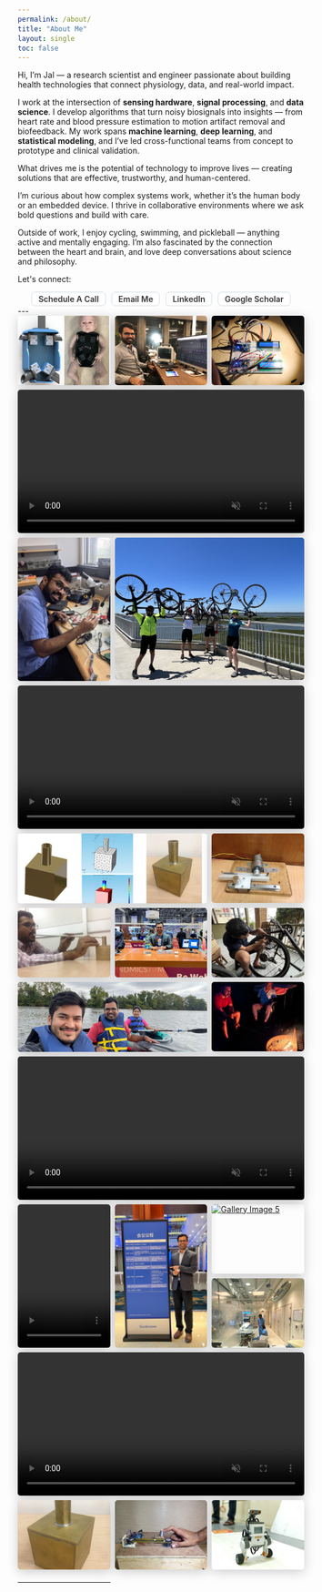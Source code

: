 ```yaml
---
permalink: /about/
title: "About Me"
layout: single
toc: false
---
```


Hi, I’m Jal — a research scientist and engineer passionate about building health technologies that connect physiology, data, and real-world impact.

I work at the intersection of <b>sensing hardware</b>, <b>signal processing</b>, and <b>data science</b>. I develop algorithms that turn noisy biosignals into insights — from heart rate and blood pressure estimation to motion artifact removal and biofeedback. My work spans <b>machine learning</b>, <b>deep learning</b>, and <b>statistical modeling</b>, and I’ve led cross-functional teams from concept to prototype and clinical validation.

What drives me is the potential of technology to improve lives — creating solutions that are effective, trustworthy, and human-centered.

I’m curious about how complex systems work, whether it’s the human body or an embedded device. I thrive in collaborative environments where we ask bold questions and build with care.

Outside of work, I enjoy cycling, swimming, and pickleball — anything active and mentally engaging. I’m also fascinated by the connection between the heart and brain, and love deep conversations about science and philosophy.

Let's connect:
<div class="about-me-links">
      <a href="https://calendly.com/jalpanchal1" class="tag">Schedule a Call</a>
      <a href="mailto:jalpanchal1+contact@gmail.com?subject=Hello!" class="tag">Email Me</a>
      <a href="https://www.linkedin.com/in/jalpanchal/" class="tag">LinkedIn</a>
      <a href="https://scholar.google.com/citations?user=VUb6FrQAAAAJ&hl=en" class="tag">Google Scholar</a>
</div>
---


<div class="gallery-container">
  
  <div class="gallery-item w-1">
  <a href="/assets/images/projects/upenn_infantsim_cad.png" class="popup">
    <img src="/assets/images/projects/upenn_infantsim_cad.png" alt="Gallery Image 2">
  </a>
  </div>

  <div class="gallery-item w-1">
  <a href="/assets/images/jal_ecg_mm.jpg" class="popup">
    <img src="/assets/images/jal_ecg_mm.jpg" alt="Gallery Image 3">
  </a>
  </div>

  <div class="gallery-item w-1">
  <a href="/assets/images/projects/upenn_cis541_pacemaker_circuit.jpg" class="popup">
    <img src="/assets/images/projects/upenn_cis541_pacemaker_circuit.jpg" alt="Gallery Image 3">
  </a>
  </div>


  
   <div class="gallery-item w-3">
    <video controls autoplay loop muted>
      <source src="/assets/videos/upenn_infantsim_openpose.mp4" type="video/mp4">
      Your browser does not support the video tag.
    </video>
  </div>


  <div class="gallery-item r-2">
  <a href="/assets/images/jal_soldering.jpg" class="popup">
    <img src="/assets/images/jal_soldering.jpg" alt="Gallery Image 4">
  </a>
  </div>

  <div class="gallery-item rw-2">
  <a href="/assets/images/jal_cycle_atlanticcity.jpeg" class="popup">
    <img src="/assets/images/jal_cycle_atlanticcity.jpeg" alt="Gallery Image 4">
  </a>
  </div>


  <div class="gallery-item w-3">
  <video controls autoplay loop muted>
    <source src="/assets/videos/ppg_cleaning.mp4" type="video/mp4">
    Your browser does not support the video tag.
  </video>
  </div>



<div class="gallery-item w-2">
  <a href="/assets/images/projects/iitk_helmholtzresonator_process.jpg" class="popup">
      <img src="/assets/images/projects/iitk_helmholtzresonator_process.jpg" alt="Gallery Image 1">
  </a>
  </div>

  <div class="gallery-item w-1">
  <a href="/assets/images/projects/iitm_friction_measurement_capstan_setup.JPG" class="popup">
      <img src="/assets/images/projects/iitm_friction_measurement_capstan_setup.JPG" alt="Gallery Image 1">
  </a>
</div> 


  <div class="gallery-item w-1">
  <a href="/assets/images/projects/iitk_jal_helmholtsresonator_exp.JPG" class="popup">
    <img src="/assets/images/projects/iitk_jal_helmholtsresonator_exp.JPG" alt="Gallery Image 3">
  </a>
  </div>

  <div class="gallery-item w-1">
  <a href="/assets/images/jal_ces2025_booth.jpg" class="popup">
    <img src="/assets/images/jal_ces2025_booth.jpg" alt="Gallery Image 5">
  </a>
  </div>

  <div class="gallery-item w-1">
  <a href="/assets/images/jal_cycle_fix.jpeg" class="popup">
    <img src="/assets/images/jal_cycle_fix.jpeg" alt="Gallery Image 5">
  </a>
  </div>



  <div class="gallery-item w-2">
  <a href="/assets/images/jal_frinds_kayak.jpg" class="popup">
    <img src="/assets/images/jal_frinds_kayak.jpg" alt="Gallery Image 5">
  </a>
  </div>

  <div class="gallery-item w-1">
  <a href="/assets/images/jal_campfire.jpg" class="popup">
    <img src="/assets/images/jal_campfire.jpg" alt="Gallery Image 5">
  </a>
  </div>
  

<div class="gallery-item w-3">
    <video controls autoplay loop muted>
      <source src="/assets/videos/modelicon_bmsce_lego_video.mp4" type="video/mp4">
      Your browser does not support the video tag.
    </video>
  </div>



  <div class="gallery-item r-2">
    <video controls autoplay loop muted>
      <source src="/assets/videos/ces2025_pose.mp4" type="video/mp4">
      Your browser does not support the video tag.
    </video>
  </div>

   <div class="gallery-item r-2">
   <a href="/assets/images/jal_qualcomm_standee.jpg" class="popup">
    <img src="/assets/images/jal_qualcomm_standee.jpg" alt="Gallery Image 5">
  </a>
  </div>

  <div class="gallery-item w-1">
  <a href="/assets/images/jal_cycle_nahant.jpeg" class="popup">
    <img src="/assets/images/jal_cycle_nahant.jpeg" alt="Gallery Image 5">
  </a>
  </div>

  <div class="gallery-item w-1">
  <a href="/assets/images/jal_mocktrial02_jan6.jpeg" class="popup">
    <img src="/assets/images/jal_mocktrial02_jan6.jpeg" alt="Gallery Image 5">
  </a>
  </div>



  <div class="gallery-item w-3">
    <video controls autoplay loop muted>
      <source src="/assets/videos/iitk_phmr_labview.mp4" type="video/mp4">
      Your browser does not support the video tag.
    </video>
  </div>



  
  <div class="gallery-item w-1">
  <a href="/assets/images/projects/iitk_helmholtzresonator.JPG" class="popup">
    <img src="/assets/images/projects/iitk_helmholtzresonator.JPG" alt="Gallery Image 3">
  </a>
  </div>

<div class="gallery-item w-1">
  <a href="/assets/images/projects/iitm_friction_measurement_alpha.JPG" class="popup">
    <img src="/assets/images/projects/iitm_friction_measurement_alpha.JPG" alt="Gallery Image 4">
  </a>
  </div>
  
  <div class="gallery-item w-1">
    <a href="/assets/images/projects/modelicon_legobot.jpg" class="popup">
    <img src="/assets/images/projects/modelicon_legobot.jpg" alt="Setup Alpha" />
  </a>
  </div>


---


<style>
.gallery-container {
  display: grid;
  grid-template-columns: repeat(3, 1fr);
  gap: 0.5rem;
  max-width: 100%;
}
.gallery-item {
  position: relative;
  overflow: visible;
}

.gallery-item img, .gallery-item video {
  width: 100%;
  border-radius: 5px;
  box-shadow: 0 4px 20px rgba(0,0,0,0.2);
  display: block;
  pointer-events: auto; /* ensure image/video accepts pointer events */
}

.gallery-item img,
.gallery-item video {
  transition: transform 0.3s ease, opacity 0.3s ease;
}

.gallery-item:hover img{
  cursor: zoom-in;
  aspect-ratio: auto  !important;
  position: absolute  !important;
  width: auto  !important;
  height: auto  !important;
  max-width: 500px  !important;
  max-height: none  !important;
  object-fit: contain  !important;
  transform: scale(1.1);
  z-index: 100;
  background: white;
  box-shadow: 0 8px 30px rgba(0, 0, 0, 0.3);

}
.gallery-item:hover video {
  cursor: zoom-in;
  aspect-ratio: auto  !important;
  position: absolute  !important;
  width: auto  !important;
  height: auto  !important;
  max-width: 500px  !important;
  max-height: none  !important;
  object-fit: contain  !important;
  transform: scale(1.1);
  z-index: 100;
  background: white;
  box-shadow: 0 8px 30px rgba(0, 0, 0, 0.3);
}

.gallery-item.w-1 {
  grid-column: span 1;
}

.gallery-item.w-1 img {
    aspect-ratio: 4 / 3;
  object-fit: cover;
}

.gallery-item.w-2 img,
.gallery-item.w-2 video{
    aspect-ratio: 8/2.95;
  object-fit: cover;
}


.gallery-item.r-2 img,
.gallery-item.r-2 video{
    aspect-ratio: 2/3.1;
  object-fit: cover;
}

.gallery-item.w-2 {
  grid-column: span 2;
}

.gallery-item.w-3 {
  grid-column: span 3;
}

.gallery-item.r-2 {
  grid-row: span 2;
}
.gallery-item.rw-2 {
  grid-row: span 2;
  grid-column: span 2;
}

@media (max-width: 768px) {
  .gallery-container {
    grid-template-columns: repeat(2, 1fr);
  }

  .gallery-item.w-1 {
    grid-column: span 1;
  }

  .gallery-item.w-2 {
    grid-column: span 2;
  }

  .gallery-item.w-3 {
    grid-column: span 2;
  }
}

@media (max-width: 480px) {
  .gallery-container {
    grid-template-columns: 1fr 1fr;
  }

  .gallery-item.w-1 {
    grid-column: span 1;
  }

  .gallery-item.w-2 {
    grid-column: span 2;
  }

  .gallery-item.w-3 {
    grid-column: span 2;
  }
}

.about-me-links {
  display: flex;
  flex-wrap: wrap;
  gap: 10px;
  justify-content: center;
  z-index: 2;
  opacity: 1;
  
  .tag {
    background-color: #ffffff;
    color: #333333;
    padding: 0.2em 0.8em;
    border-radius: 7px;
    font-size: 1em;
    font-weight: 600;
    text-transform: capitalize;
    cursor: pointer;
    border: 1px solid #d2dbe1;
    transition: background-color 0.3s, color 0.3s, border-color 0.3s;
    text-decoration: none;

    &:hover {
      background-color: #6a6b6d;
      border-color: #bbc4cb;
      color : #ffffff;
      text-decoration: none;
    }

    &.active {
      background-color: #444;
      color: #ffffff;
      border-color: #444;
      box-shadow: 0 2px 8px rgba(0, 0, 0, 0.15);
    }
  }
}

</style>
